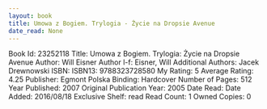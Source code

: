 ```yaml
---
layout: book
title: Umowa z Bogiem. Trylogia - Życie na Dropsie Avenue
date_read: None
---
```


Book Id: 23252118
Title: Umowa z Bogiem. Trylogia: Życie na Dropsie Avenue
Author: Will Eisner
Author l-f: Eisner, Will
Additional Authors: Jacek Drewnowski
ISBN: 
ISBN13: 9788323728580
My Rating: 5
Average Rating: 4.25
Publisher: Egmont Polska
Binding: Hardcover
Number of Pages: 512
Year Published: 2007
Original Publication Year: 2005
Date Read: 
Date Added: 2016/08/18
Exclusive Shelf: read
Read Count: 1
Owned Copies: 0

